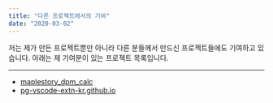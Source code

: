 ```yaml
---
title: "다른 프로젝트에서의 기여"
date: "2020-03-02"
---
```

저는 제가 만든 프로젝트뿐만 아니라 다른 분들께서 만드신 프로젝트들에도 기여하고 있습니다. 아래는 제 기여분이 있는 프로젝트 목록입니다.

----
* [maplestory_dpm_calc](https://github.com/oleneyl/maplestory_dpm_calc)
* [pg-vscode-extn-kr.github.io ](https://github.com/pg-vscode-extn-kr/pg-vscode-extn-kr.github.io)
